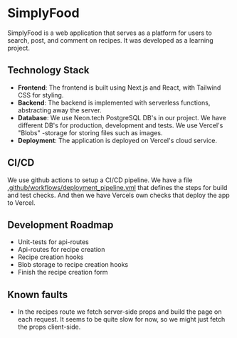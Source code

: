 # SimplyFood

SimplyFood is a web application that serves as a platform for users to search, post, and comment on recipes. It was developed as a learning project.

## Technology Stack

- **Frontend**: The frontend is built using Next.js and React, with Tailwind CSS for styling.
- **Backend**: The backend is implemented with serverless functions, abstracting away the server.
- **Database**: We use Neon.tech PostgreSQL DB's in our project. We have different DB's for production, development and tests. We use Vercel's "Blobs" -storage for storing files such as images.
- **Deployment**: The application is deployed on Vercel's cloud service.

## CI/CD
We use github actions to setup a CI/CD pipeline. We have a file [.github/workflows/deployment_pipeline.yml](.github/workflows/deployment_pipeline.yml) that defines the steps for build and test checks. And then we have Vercels own checks that deploy the app to Vercel.

## Development Roadmap
- Unit-tests for api-routes
- Api-routes for recipe creation
- Recipe creation hooks
- Blob storage to recipe creation hooks
- Finish the recipe creation form

## Known faults
- In the recipes route we fetch server-side props and build the page on each request. It seems to be quite slow for now, so we might just fetch the props client-side.
